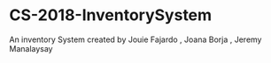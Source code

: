 # CS-2018-InventorySystem
An inventory System created by Jouie Fajardo , Joana Borja , Jeremy Manalaysay
